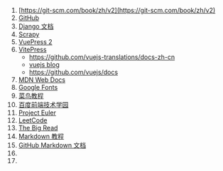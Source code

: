 1. [https://git-scm.com/book/zh/v2](https://git-scm.com/book/zh/v2)
2. [GitHub](https://github.com/ychda)
3. [Django 文档](https://docs.djangoproject.com/zh-hans/4.0/)
4. [Scrapy](https://scrapy.org/)
5. [VuePress 2](https://v2.vuepress.vuejs.org/zh/)
6. [VitePress](https://vitepress.vuejs.org/)
   - <https://github.com/vuejs-translations/docs-zh-cn>
   - [vuejs blog](https://blog.vuejs.org/)
   - <https://github.com/vuejs/docs>
7. [MDN Web Docs](https://developer.mozilla.org/zh-CN/docs/Web)
8. [Google Fonts](https://fonts.google.com/)
9. [菜鸟教程](https://www.runoob.com/)
10. [百度前端技术学园](http://ife.baidu.com/)
11. [Project Euler](https://projecteuler.net/archives)
12. [LeetCode](https://leetcode.com/problemset/all/)
13. [The Big Read](https://en.wikipedia.org/wiki/The_Big_Read?wprov=sfla1)
14. [Markdown 教程](https://markdown.com.cn/)
15. [GitHub Markdown 文档](https://docs.github.com/cn/get-started/writing-on-github/getting-started-with-writing-and-formatting-on-github/basic-writing-and-formatting-syntax)
16. []()
17. []()





